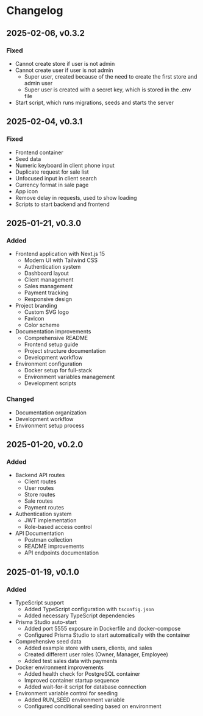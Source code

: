# Changelog

## 2025-02-06, v0.3.2

### Fixed

- Cannot create store if user is not admin
- Cannot create user if user is not admin
  - Super user, created because of the need to create the first store and admin user
  - Super user is created with a secret key, which is stored in the .env file
- Start script, which runs migrations, seeds and starts the server

## 2025-02-04, v0.3.1

### Fixed

- Frontend container
- Seed data
- Numeric keyboard in client phone input
- Duplicate request for sale list
- Unfocused input in client search
- Currency format in sale page
- App icon
- Remove delay in requests, used to show loading
- Scripts to start backend and frontend

## 2025-01-21, v0.3.0

### Added

- Frontend application with Next.js 15
  - Modern UI with Tailwind CSS
  - Authentication system
  - Dashboard layout
  - Client management
  - Sales management
  - Payment tracking
  - Responsive design
- Project branding
  - Custom SVG logo
  - Favicon
  - Color scheme
- Documentation improvements
  - Comprehensive README
  - Frontend setup guide
  - Project structure documentation
  - Development workflow
- Environment configuration
  - Docker setup for full-stack
  - Environment variables management
  - Development scripts

### Changed

- Documentation organization
- Development workflow
- Environment setup process

## 2025-01-20, v0.2.0

### Added

- Backend API routes
  - Client routes
  - User routes
  - Store routes
  - Sale routes
  - Payment routes
- Authentication system
  - JWT implementation
  - Role-based access control
- API Documentation
  - Postman collection
  - README improvements
  - API endpoints documentation

## 2025-01-19, v0.1.0

### Added

- TypeScript support
  - Added TypeScript configuration with `tsconfig.json`
  - Added necessary TypeScript dependencies
- Prisma Studio auto-start
  - Added port 5555 exposure in Dockerfile and docker-compose
  - Configured Prisma Studio to start automatically with the container
- Comprehensive seed data
  - Added example store with users, clients, and sales
  - Created different user roles (Owner, Manager, Employee)
  - Added test sales data with payments
- Docker environment improvements
  - Added health check for PostgreSQL container
  - Improved container startup sequence
  - Added wait-for-it script for database connection
- Environment variable control for seeding
  - Added RUN_SEED environment variable
  - Configured conditional seeding based on environment
